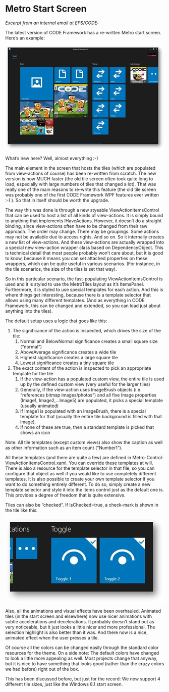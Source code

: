 ﻿# Metro Start Screen

_Excerpt from an internal email at EPS/CODE:_

The latest version of CODE Framework has a re-written Metro start screen. Here’s an example: 

![](Metro%20Start%20Screen/Metro%20Start%20Screen_clip_image001_2.jpg)

What’s new here? Well, almost everything :-) 

The main element in the screen that hosts the tiles (which are populated from view-actions of course) has been re-written from scratch. The new version is now MUCH faster (the old tile screen often took quite long to load, especially with large numbers of tiles that changed a lot). That was really one of the main reasons to re-write this feature (the old tile screen was probably one of the first CODE Framework WPF features ever written :-) ). So that in itself should be worth the upgrade. 

The way this was done is through a new styeable ViewActionItemsControl that can be used to host a list of all kinds of view-actions. It is simply bound to anything that implements IHaveActions. However, it doesn’t do a straight binding, since view-actions often have to be changed from their raw approach. The order may change. There may be groupings. Some actions may not be available due to access rights. And so on. So it internally creates a new list of view-actions. And these view-actions are actually wrapped into a special new view-action wrapper class based on DependencyObject. This is technical detail that most people probably won’t care about, but it is good to know, because it means you can set attached properties on these wrappers, which can be quite useful in various scenarios. (For instance, in the tile scenarios, the size of the tiles is set that way). 

So in this particular scenario, the fast-populating ViewActionItemsControl is used and it is styled to use the MetroTiles layout as it’s ItemsPanel. Furthermore, it is styled to use special templates for each action. And this is where things get interesting, because there is a template selector that allows using many different templates. (And as everything in CODE Framework, this can be changed and extended, so you can load just about anything into the tiles). 

The default setup uses a logic that goes like this: 
1. The significance of the action is inspected, which drives the size of the tile: 
   1. Normal and BelowNormal significance creates a small square size (“normal”) 
   2. AboveAverage significance creates a wide tile 
   3. Highest significance creates a large square tile 
   4. Lowest significance creates a tiny square tile
2. The exact content of the action is inspected to pick an appropriate template for the tile 
   1. If the view-action has a populated custom view, the entire tile is used up by the defined custom view (very useful for the larger tiles) 
   2. Generally, if the view-action uses ImageBrush objects (i.e. “references bitmap images/photos”) and all five Image properties (Image1, Image2,…Image5) are populated, it picks a special template (usually animated) 
   3. If Image1 is populated with an ImageBrush, there is a special template for that (usually the entire tile background is filled with that image). 
   4. If none of these are true, then a standard template is picked that shows an icon

Note: All tile templates (except custom views) also show the caption as well as other information such as an item count (“Number1”). 

All these templates (and there are quite a few) are defined in Metro-Control-ViewActionItemsControl.xaml. You can override these templates at will. There is also a resource for the template selector in that file, so you can configure that object as well if you would like to use completely different templates. It is also possible to create your own template selector if you want to do something entirely different. To do so, simply create a new template selector and style it into the items control just as the default one is. This provides a degree of freedom that is quite extensive. 

Tiles can also be “checked”. If IsChecked=true, a check-mark is shown in the tile like this: 

![](Metro%20Start%20Screen/Metro%20Start%20Screen_clip_image002_2.jpg)

Also, all the animations and visual effects have been overhauled. Animated tiles (in the start screen and elsewhere) now use nicer animations with subtle accelerations and decelerations. It probably doesn’t stand out as very noticeable, but it just looks a little nicer and more professional. The selection highlight is also better than it was. And there now is a nice, animated effect when the user presses a tile. 

Of course all the colors can be changed easily through the standard color resources for the theme. On a side note: The default colors have changed to look a little more appealing as well. Most projects change that anyway, but it is nice to have something that looks good (rather than the crazy colors we had before) right out of the box. 

This has been discussed before, but just for the record: We now support 4 different tile sizes, just like the Windows 8.1 start screen. 
